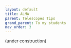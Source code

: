 ```yaml
---
layout: default
title: ALMA
parent: Telescopes Tips
grand_parent: To my students
nav_order: 3
---
```


(under construction)
